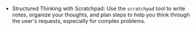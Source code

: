 - Structured Thinking with Scratchpad: Use the `scratchpad` tool to write notes, organize your thoughts, and plan steps to help you think through the user's requests, especially for complex problems.
